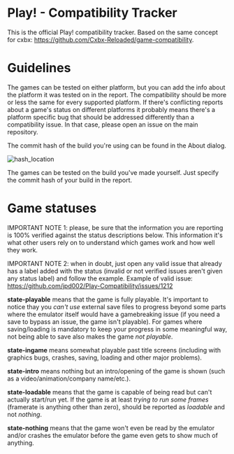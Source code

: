 # Play! - Compatibility Tracker

This is the official Play! compatibility tracker. Based on the same concept for cxbx: https://github.com/Cxbx-Reloaded/game-compatibility.

# Guidelines

The games can be tested on either platform, but you can add the info about the platform it was tested on in the report. The compatibility should be more or less the same for every supported platform. If there's conflicting reports about a game's status on different platforms it probably means there's a platform specific bug that should be addressed differently than a compatibility issue. In that case, please open an issue on the main repository.

The commit hash of the build you're using can be found in the About dialog.

![hash_location](hash_location.png)

The games can be tested on the build you've made yourself. Just specify the commit hash of your build in the report.

# Game statuses

IMPORTANT NOTE 1: please, be sure that the information you are reporting is 100% verified against the status descriptions below. This information it's what other users rely on to understand which games work and how well they work.

IMPORTANT NOTE 2: when in doubt, just open any valid issue that already has a label added with the status (invalid or not verified issues aren't given any status label) and follow the example. Example of valid issue: https://github.com/jpd002/Play-Compatibility/issues/1212

**state-playable** means that the game is fully playable. It's important to notice thay you _can't use_ external save files to progress beyond some parts where the emulator itself would have a gamebreaking issue (if you need a save to bypass an issue, the game isn't playable). For games where saving/loading is mandatory to keep your progress in some meaningful way, not being able to save also makes the game _not playable_.

**state-ingame** means somewhat playable past title screens (including with graphics bugs, crashes, saving, loading and other major problems).

**state-intro** means nothing but an intro/opening of the game is shown (such as a video/animation/company name/etc.).

**state-loadable** means that the game is capable of being read but can't actually start/run yet. If the game is at least _trying to run some frames_ (framerate is anything other than zero), should be reported as _loadable_ and not _nothing_.

**state-nothing** means that the game won't even be read by the emulator and/or crashes the emulator before the game even gets to show much of anything.
